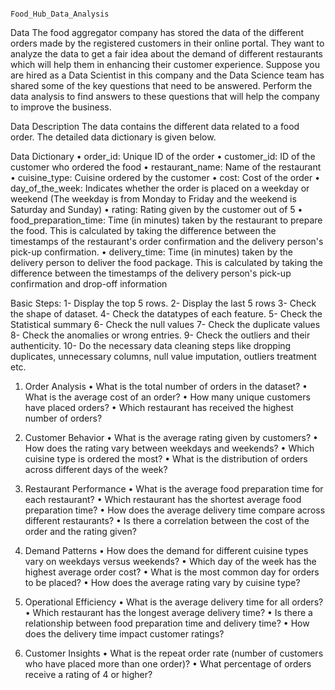                                                                                 Food_Hub_Data_Analysis


Data
The food aggregator company has stored the data of the different orders made by the registered customers in their online portal. They want to analyze the data to get a fair idea about the demand of different restaurants which will help them in enhancing their customer experience. Suppose you are hired as a Data Scientist in this company and the Data Science team has shared some of the key questions that need to be answered. Perform the data analysis to find answers to these questions that will help the company to improve the business. 

Data Description
The data contains the different data related to a food order. The detailed data dictionary is given below.

Data Dictionary
•	order_id: Unique ID of the order
•	customer_id: ID of the customer who ordered the food
•	restaurant_name: Name of the restaurant
•	cuisine_type: Cuisine ordered by the customer
•	cost: Cost of the order
•	day_of_the_week: Indicates whether the order is placed on a weekday or weekend (The weekday is from Monday to Friday and the weekend is Saturday and Sunday)
•	rating: Rating given by the customer out of 5
•	food_preparation_time: Time (in minutes) taken by the restaurant to prepare the food. This is calculated by taking the difference between the timestamps of the restaurant's order confirmation and the delivery person's pick-up confirmation.
•	delivery_time: Time (in minutes) taken by the delivery person to deliver the food package. This is calculated by taking the difference between the timestamps of the delivery person's pick-up confirmation and drop-off information

Basic Steps:
1-	Display the top 5 rows.
2-	Display the last 5 rows
3-	Check the shape of dataset.
4-	Check the datatypes of each feature.
5-	Check the Statistical summary 
6-	Check the null values
7-	Check the duplicate values
8-	Check the anomalies or wrong entries.
9-	Check the outliers and their authenticity.
10-	Do the necessary data cleaning steps like dropping duplicates, unnecessary columns, null value imputation, outliers treatment etc.

1.	Order Analysis
•	What is the total number of orders in the dataset?
•	What is the average cost of an order?
•	How many unique customers have placed orders?
•	Which restaurant has received the highest number of orders?

2.	Customer Behavior
•	What is the average rating given by customers?
•	How does the rating vary between weekdays and weekends?
•	Which cuisine type is ordered the most?
•	What is the distribution of orders across different days of the week?

3.	Restaurant Performance
•	What is the average food preparation time for each restaurant?
•	Which restaurant has the shortest average food preparation time?
•	How does the average delivery time compare across different restaurants?
•	Is there a correlation between the cost of the order and the rating given?

4.	Demand Patterns
•	How does the demand for different cuisine types vary on weekdays versus weekends?
•	Which day of the week has the highest average order cost?
•	What is the most common day for orders to be placed?
•	How does the average rating vary by cuisine type?

5.	Operational Efficiency
•	What is the average delivery time for all orders?
•	Which restaurant has the longest average delivery time?
•	Is there a relationship between food preparation time and delivery time?
•	How does the delivery time impact customer ratings?

6.	Customer Insights
•	What is the repeat order rate (number of customers who have placed more than one order)?
•	What percentage of orders receive a rating of 4 or higher?

